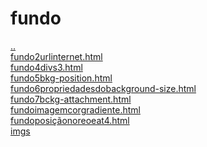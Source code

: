 # fundo 
<a href='https://gabrielryanft.github.io/learning/cursoemvideo/htmlecss/css' target='_self' rel='prev'>..</a><br/>
<a href='https://gabrielryanft.github.io/learning/cursoemvideo/htmlecss/css/fundo/fundo2urlinternet.html' target='_blank' rel='next'>fundo2urlinternet.html</a><br/>
<a href='https://gabrielryanft.github.io/learning/cursoemvideo/htmlecss/css/fundo/fundo4divs3.html' target='_blank' rel='next'>fundo4divs3.html</a><br/>
<a href='https://gabrielryanft.github.io/learning/cursoemvideo/htmlecss/css/fundo/fundo5bkg-position.html' target='_blank' rel='next'>fundo5bkg-position.html</a><br/>
<a href='https://gabrielryanft.github.io/learning/cursoemvideo/htmlecss/css/fundo/fundo6propriedadesdobackground-size.html' target='_blank' rel='next'>fundo6propriedadesdobackground-size.html</a><br/>
<a href='https://gabrielryanft.github.io/learning/cursoemvideo/htmlecss/css/fundo/fundo7bckg-attachment.html' target='_blank' rel='next'>fundo7bckg-attachment.html</a><br/>
<a href='https://gabrielryanft.github.io/learning/cursoemvideo/htmlecss/css/fundo/fundoimagemcorgradiente.html' target='_blank' rel='next'>fundoimagemcorgradiente.html</a><br/>
<a href='https://gabrielryanft.github.io/learning/cursoemvideo/htmlecss/css/fundo/fundoposiçãonoreoeat4.html' target='_blank' rel='next'>fundoposiçãonoreoeat4.html</a><br/>
<a href='https://gabrielryanft.github.io/learning/cursoemvideo/htmlecss/css/fundo/imgs/' target='_self' rel='next'>imgs</a><br/>
